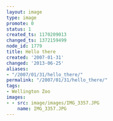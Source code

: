 ```yaml
---
layout: image
type: image
promote: 0
status: 1
created_ts: 1170209013
changed_ts: 1372159499
node_id: 1779
title: Hello there
created: '2007-01-31'
changed: '2013-06-25'
aliases:
- "/2007/01/31/hello_there/"
permalink: "/2007/01/31/hello_there/"
tags:
- Wellington Zoo
images:
- - src: image/images/IMG_3357.JPG
    name: IMG_3357.JPG
---
```



